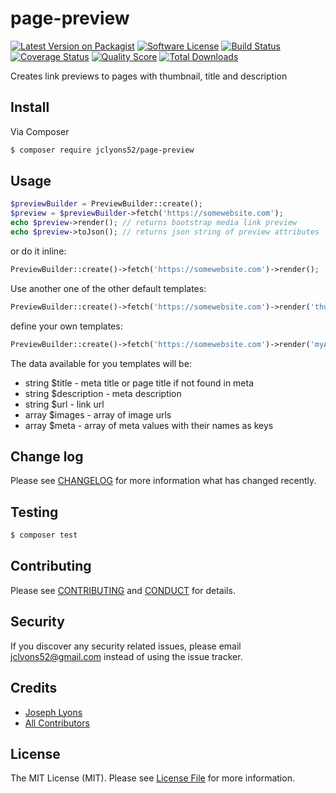 # page-preview

[![Latest Version on Packagist][ico-version]][link-packagist]
[![Software License][ico-license]](LICENSE.md)
[![Build Status][ico-travis]][link-travis]
[![Coverage Status][ico-scrutinizer]][link-scrutinizer]
[![Quality Score][ico-code-quality]][link-code-quality]
[![Total Downloads][ico-downloads]][link-downloads]

Creates link previews to pages with thumbnail, title and description

## Install

Via Composer

``` bash
$ composer require jclyons52/page-preview
```

## Usage

``` php
$previewBuilder = PreviewBuilder::create();
$preview = $previewBuilder->fetch('https://somewebsite.com');
echo $preview->render(); // returns bootstrap media link preview
echo $preview->toJson(); // returns json string of preview attributes
```

or do it inline:

```php
PreviewBuilder::create()->fetch('https://somewebsite.com')->render();
```

Use another one of the other default templates:

```php
PreviewBuilder::create()->fetch('https://somewebsite.com')->render('thumbnail');
```
define your own templates:

```php
PreviewBuilder::create()->fetch('https://somewebsite.com')->render('myAwesomeTemplate', '/path/to/template/directory');
```

The data available for you templates will be:

- string $title       - meta title or page title if not found in meta
- string $description - meta description
- string $url         - link url
- array  $images      - array of image urls
- array  $meta        - array of meta values with their names as keys

## Change log

Please see [CHANGELOG](CHANGELOG.md) for more information what has changed recently.

## Testing

``` bash
$ composer test
```

## Contributing

Please see [CONTRIBUTING](CONTRIBUTING.md) and [CONDUCT](CONDUCT.md) for details.

## Security

If you discover any security related issues, please email jclyons52@gmail.com instead of using the issue tracker.

## Credits

- [Joseph Lyons][link-author]
- [All Contributors][link-contributors]

## License

The MIT License (MIT). Please see [License File](LICENSE.md) for more information.

[ico-version]: https://img.shields.io/packagist/v/jclyons52/page-preview.svg?style=flat-square
[ico-license]: https://img.shields.io/badge/license-MIT-brightgreen.svg?style=flat-square
[ico-travis]: https://img.shields.io/travis/jclyons52/page-preview/master.svg?style=flat-square
[ico-scrutinizer]: https://img.shields.io/scrutinizer/coverage/g/jclyons52/page-preview.svg?style=flat-square
[ico-code-quality]: https://img.shields.io/scrutinizer/g/jclyons52/page-preview.svg?style=flat-square
[ico-downloads]: https://img.shields.io/packagist/dt/jclyons52/page-preview.svg?style=flat-square

[link-packagist]: https://packagist.org/packages/jclyons52/page-preview
[link-travis]: https://travis-ci.org/jclyons52/page-preview
[link-scrutinizer]: https://scrutinizer-ci.com/g/jclyons52/page-preview/code-structure
[link-code-quality]: https://scrutinizer-ci.com/g/jclyons52/page-preview
[link-downloads]: https://packagist.org/packages/jclyons52/page-preview
[link-author]: https://github.com/jclyons52
[link-contributors]: ../../contributors
